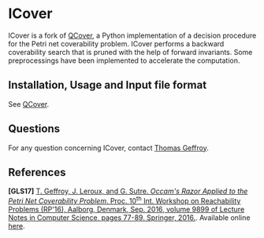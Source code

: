 # ICover

ICover is a fork of [QCover](https://github.com/blondimi/qcover), a Python implementation of a decision procedure for the Petri net coverability problem.  ICover performs a backward coverability search that is pruned with the help of forward invariants. Some preprocessings have been implemented to accelerate the computation.

## Installation, Usage and Input file format

See [QCover](https://github.com/blondimi/qcover).

## Questions

For any question concerning ICover, contact [Thomas Geffroy](http://www.labri.fr/index.php?n=Annuaires.Profile&id=Geffroy_ID1412147327).

## References

**[GLS17]** [T. Geffroy, J. Leroux, and G. Sutre. *Occam's Razor Applied to the Petri Net Coverability Problem*. Proc. 10<sup>th</sup> Int. Workshop on Reachability Problems (RP'16), Aalborg, Denmark, Sep. 2016, volume 9899 of Lecture Notes in Computer Science, pages 77-89. Springer, 2016.](http://dx.doi.org/10.1007/978-3-319-45994-3_6). Available online [here](http://arxiv.org/abs/1607.05956).
